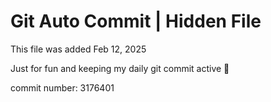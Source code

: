 # Git Auto Commit | Hidden File

This file was added Feb 12, 2025

Just for fun and keeping my daily git commit active 🤪

commit number: 3176401

